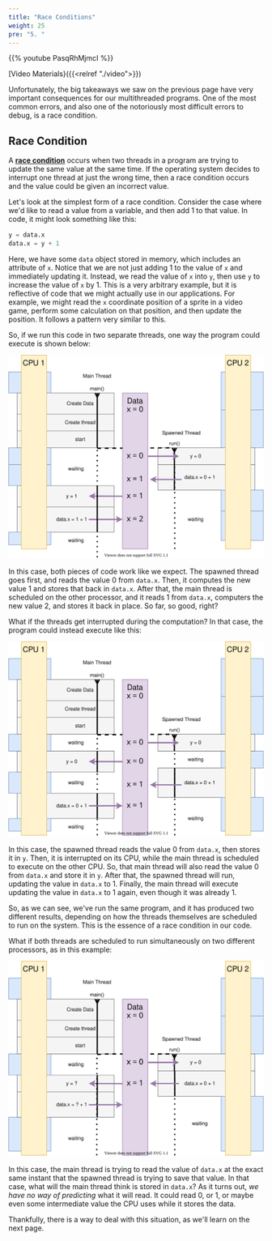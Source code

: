 ```yaml
---
title: "Race Conditions"
weight: 25
pre: "5. "
---
```


{{% youtube PasqRhMjmcI %}}

[Video Materials}({{<relref "./video">}})

Unfortunately, the big takeaways we saw on the previous page have very important consequences for our multithreaded programs. One of the most common errors, and also one of the notoriously most difficult errors to debug, is a race condition.

## Race Condition

A [**race condition**](https://en.wikipedia.org/wiki/Race_condition) occurs when two threads in a program are trying to update the same value at the same time. If the operating system decides to interrupt one thread at just the wrong time, then a race condition occurs and the value could be given an incorrect value.

Let's look at the simplest form of a race condition. Consider the case where we'd like to read a value from a variable, and then add 1 to that value. In code, it might look something like this:

```python
y = data.x
data.x = y + 1
```

Here, we have some `data` object stored in memory, which includes an attribute of `x`. Notice that we are not just adding 1 to the value of `x` and immediately updating it. Instead, we read the value of `x` into `y`, then use `y` to increase the value of `x` by 1. This is a very arbitrary example, but it is reflective of code that we might actually use in our applications. For example, we might read the `x` coordinate position of a sprite in a video game, perform some calculation on that position, and then update the position. It follows a pattern very similar to this. 

So, if we run this code in two separate threads, one way the program could execute is shown below:

![No Race Condition Threading](/images/10/thread_norace.svg)

In this case, both pieces of code work like we expect. The spawned thread goes first, and reads the value 0 from `data.x`. Then, it computes the new value 1 and stores that back in `data.x`. After that, the main thread is scheduled on the other processor, and it reads 1 from `data.x`, computers the new value 2, and stores it back in place. So far, so good, right?

What if the threads get interrupted during the computation? In that case, the program could instead execute like this:

![Race Condition](/images/10/thread_race.svg)

In this case, the spawned thread reads the value 0 from `data.x`, then stores it in `y`. Then, it is interrupted on its CPU, while the main thread is scheduled to execute on the other CPU. So, that main thread will also read the value 0 from `data.x` and store it in `y`. After that, the spawned thread will run, updating the value in `data.x` to 1. Finally, the main thread will execute updating the value in `data.x` to 1 again, even though it was already 1. 

So, as we can see, we've run the same program, and it has produced two different results, depending on how the threads themselves are scheduled to run on the system. This is the essence of a race condition in our code.

What if both threads are scheduled to run simultaneously on two different processors, as in this example:

![Simultaneous Threads](/images/10/thread_simul.svg)

In this case, the main thread is trying to read the value of `data.x` at the exact same instant that the spawned thread is trying to save that value. In that case, what will the main thread think is stored in `data.x`? As it turns out, _we have no way of predicting_ what it will read. It could read 0, or 1, or maybe even some intermediate value the CPU uses while it stores the data.

Thankfully, there is a way to deal with this situation, as we'll learn on the next page. 
